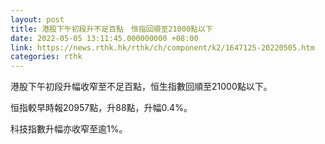 ```yaml
---
layout: post
title: 港股下午初段升不足百點　恒指回順至21000點以下
date: 2022-05-05 13:11:45.000000000 +08:00
link: https://news.rthk.hk/rthk/ch/component/k2/1647125-20220505.htm
categories: rthk
---
```


港股下午初段升幅收窄至不足百點，恒生指數回順至21000點以下。

恒指較早時報20957點，升88點，升幅0.4%。

科技指數升幅亦收窄至逾1%。
